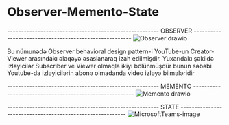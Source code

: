 # Observer-Memento-State

------------------------------------------------------- OBSERVER -------------------------------------------------------
![Observer drawio](https://github.com/GIGI-bit/Observer-Memento-State/assets/64860005/e0ade89d-7072-43d1-bbc4-c2904ff2eb47)

Bu nümunədə Observer behavioral design pattern-i YouTube-un Creator-Viewer arasındakı əlaqəyə əsaslanaraq izah edilmişdir. 
Yuxarıdakı şəkildə izləyicilər Subscriber ve Viewer olmaqla ikiyı bölünmüşdür bunun səbəbi Youtube-da izləyicilərin abonə olmadanda video izləyə bilmələridir 

------------------------------------------------------- MEMENTO --------------------------------------------------------
![Memento drawio](https://github.com/GIGI-bit/Observer-Memento-State/assets/64860005/57560d3d-27cd-4758-a983-21d6b085c7b4)

------------------------------------------------------- STATE ----------------------------------------------------------
![MicrosoftTeams-image](https://github.com/GIGI-bit/Observer-Memento-State/assets/64860005/75e419f2-1151-476c-be0a-67670f84a04c)

